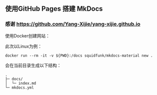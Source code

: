 ## 使用GitHub Pages 搭建 MkDocs

### 感谢 https://github.com/Yang-Xijie/yang-xijie.github.io

使用Docker创建网站：

此次以Linux为例：

```
docker run --rm -it -v ${PWD}:/docs squidfunk/mkdocs-material new .
```

会在当前目录生成以下结构：

```
.
├─ docs/
│  └─ index.md
└─ mkdocs.yml
```

